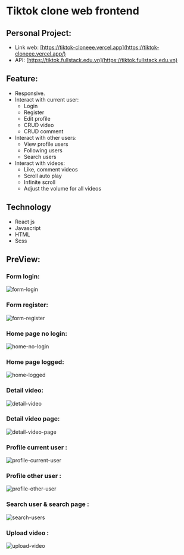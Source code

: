 # Tiktok clone web frontend

## Personal Project:

-   Link web: [https://tiktok-cloneee.vercel.app](https://tiktok-cloneee.vercel.app/)
-   API: [https://tiktok.fullstack.edu.vn](https://tiktok.fullstack.edu.vn)

## Feature:

-   Responsive.
-   Interact with current user:
    -   Login
    -   Register
    -   Edit profile
    -   CRUD video
    -   CRUD comment
-   Interact with other users:
    -   View profile users
    -   Following users
    -   Search users
-   Interact with videos:
    -   Like, comment videos
    -   Scroll auto play
    -   Infinite scroll
    -   Adjust the volume for all videos

## Technology

-   React js
-   Javascript
-   HTML
-   Scss

## PreView:

### Form login:

![form-login](https://user-images.githubusercontent.com/99116877/228094955-06bc00f2-d86a-4542-ae0a-061e5a9dcbb6.png)

### Form register:

![form-register](https://user-images.githubusercontent.com/99116877/228095004-514813b2-7d07-4abf-ade0-11d58353a8da.png)

### Home page no login:

![home-no-login](https://user-images.githubusercontent.com/99116877/228095066-6b11380c-7ca6-46d0-a2e7-144fd965699d.png)

### Home page logged:

![home-logged](https://user-images.githubusercontent.com/99116877/228095114-9b65c922-1b07-4538-96ae-48b38b164c86.png)

### Detail video:

![detail-video](https://user-images.githubusercontent.com/99116877/228094657-6cccbefc-a1ff-4798-899d-a5a996848156.png)

### Detail video page:

![detail-video-page](https://user-images.githubusercontent.com/99116877/228095173-29356b5c-c73c-4dc5-8b61-e720f6398099.png)

### Profile current user :

![profile-current-user](https://user-images.githubusercontent.com/99116877/228095252-00424e3d-8440-443b-985b-0b44e5d0d4bf.png)

### Profile other user :

![profile-other-user](https://user-images.githubusercontent.com/99116877/228095295-6744b114-7b21-4ff0-a2a7-02a6f3390bbb.png)

### Search user & search page :

![search-users](https://user-images.githubusercontent.com/99116877/228095349-698d183e-a902-4658-92dc-552184210314.png)

### Upload video :

![upload-video](https://user-images.githubusercontent.com/99116877/228095380-996792ec-5e49-41fe-8e92-b5fd0c80ff9c.png)
